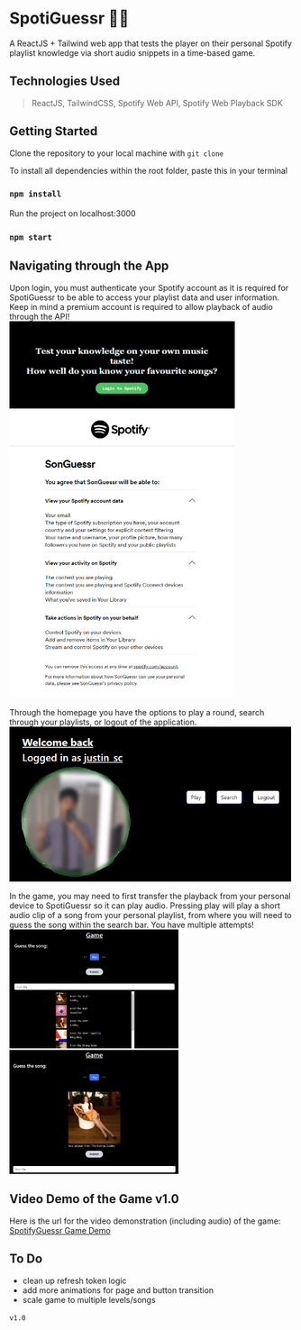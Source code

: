 # SpotiGuessr 🎵🤔

A ReactJS + Tailwind web app that tests the player on their personal Spotify playlist knowledge via short audio snippets in a time-based game.

## Technologies Used
> ReactJS, TailwindCSS, Spotify Web API, Spotify Web Playback SDK

## Getting Started

Clone the repository to your local machine with `git clone`

To install all dependencies within the root folder, paste this in your terminal
### `npm install`

Run the project on localhost:3000
### `npm start`

## Navigating through the App
Upon login, you must authenticate your Spotify account as it is required for SpotiGuessr to be able to access your playlist data and user information. Keep in mind a premium account is required to allow playback of audio through the API!
<img src="./src/images/loginPage.png" width="400">
<img src="./src/images/spotifyAuthPage.png" width="400">

Through the homepage you have the options to play a round, search through your playlists, or logout of the application.
<img src="./src/images/homePage.png" width="500">

In the game, you may need to first transfer the playback from your personal device to SpotiGuessr so it can play audio. Pressing play will play a short audio clip of a song from your personal playlist, from where you will need to guess the song within the search bar. You have multiple attempts!
<img src="./src/images/gameScreenshotPart1.png" width="300">
<img src="./src/images/gameScreenshotPart2.png" width="300">

## Video Demo of the Game v1.0
Here is the url for the video demonstration (including audio) of the game:
[SpotifyGuessr Game Demo](https://youtu.be/37P4sBEBP3o)


## To Do
- clean up refresh token logic
- add more animations for page and button transition
- scale game to multiple levels/songs

`v1.0`

